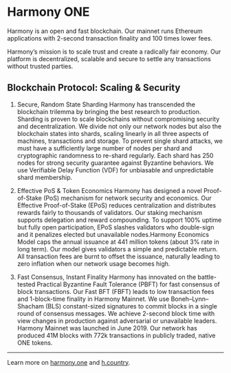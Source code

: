 # Harmony ONE

Harmony is an open and fast blockchain. Our mainnet runs Ethereum applications with 2-second transaction finality and 100 times lower fees.

Harmony’s mission is to scale trust and create a radically fair economy. Our platform is decentralized, scalable and secure to settle any transactions without trusted parties.

## Blockchain Protocol: Scaling & Security

1. Secure, Random State Sharding
Harmony has transcended the blockchain trilemma by bringing the best research to production. Sharding is proven to scale blockchains without compromising security and decentralization.
We divide not only our network nodes but also the blockchain states into shards, scaling linearly in all three aspects of machines, transactions and storage. To prevent single shard attacks, we must have a sufficiently large number of nodes per shard and cryptographic randomness to re-shard regularly. Each shard has 250 nodes for strong security guarantee against Byzantine behaviors. We use Verifiable Delay Function (VDF) for unbiasable and unpredictable shard membership.

2. Effective PoS & Token Economics
Harmony has designed a novel Proof-of-Stake (PoS) mechanism for network security and economics. Our Effective Proof-of-Stake (EPoS) reduces centralization and distributes rewards fairly to thousands of validators. Our staking mechanism supports delegation and reward compounding.
To support 100% uptime but fully open participation, EPoS slashes validators who double-sign and it penalizes elected but unavailable nodes.Harmony Economics Model caps the annual issuance at 441 million tokens (about 3% rate in long term). Our model gives validators a simple and predictable return. All transaction fees are burnt to offset the issuance, naturally leading to zero inflation when our network usage becomes high.

3. Fast Consensus, Instant Finality
Harmony has innovated on the battle-tested Practical Byzantine Fault Tolerance (PBFT) for fast consensus of block transactions. Our Fast BFT (FBFT) leads to low transaction fees and 1-block-time finality in Harmony Mainnet.
We use Boneh–Lynn–Shacham (BLS) constant-sized signatures to commit blocks in a single round of consensus messages. We achieve 2-second block time with view changes in production against adversarial or unavailable leaders. Harmony Mainnet was launched in June 2019. Our network has produced 41M blocks with 772k transactions in publicly traded, native ONE tokens.

---

Learn more on [harmony.one](https://www.harmony.one/) and [h.country](https://www.h.country/).

